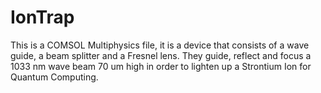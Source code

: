 # IonTrap
This is a COMSOL Multiphysics file, it is a device that consists of a wave guide, a beam splitter and a Fresnel lens. They guide, reflect and focus a 1033 nm wave beam 70 um high in order to lighten up a Strontium Ion for Quantum Computing.
